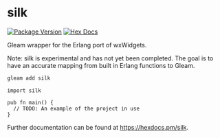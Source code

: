 # silk

[![Package Version](https://img.shields.io/hexpm/v/silk)](https://hex.pm/packages/silk)
[![Hex Docs](https://img.shields.io/badge/hex-docs-ffaff3)](https://hexdocs.pm/silk/)

Gleam wrapper for the Erlang port of wxWidgets.

Note: silk is experimental and has not yet been completed.
The goal is to have an accurate mapping from built in Erlang functions to Gleam.

```sh
gleam add silk
```
```gleam
import silk

pub fn main() {
  // TODO: An example of the project in use
}
```

Further documentation can be found at <https://hexdocs.pm/silk>.
